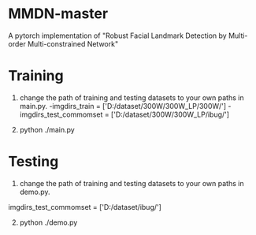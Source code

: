 # MMDN-master
A pytorch implementation of "Robust Facial Landmark Detection by Multi-order Multi-constrained Network"
# Training 
1. change the path of training and testing datasets to your own paths in main.py. 
-imgdirs_train = ['D:/dataset/300W/300W_LP/300W/']
-imgdirs_test_commomset = ['D:/dataset/300W/300W_LP/ibug/']

2. python ./main.py

# Testing
1. change the path of training and testing datasets to your own paths in demo.py. 

  imgdirs_test_commomset = ['D:/dataset/ibug/']

2. python ./demo.py

